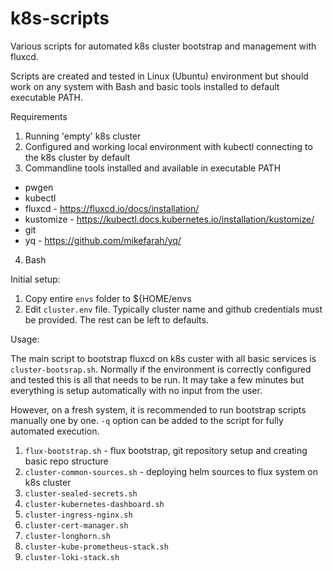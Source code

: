 # k8s-scripts

Various scripts for automated k8s cluster bootstrap and management with fluxcd.

Scripts are created and tested in Linux (Ubuntu) environment but should work on any system with Bash and basic tools installed to default executable PATH.

Requirements

1. Running 'empty' k8s cluster
2. Configured and working local environment with kubectl connecting to the k8s cluster by default
3. Commandline tools installed and available in executable PATH
  - pwgen
  - kubectl
  - fluxcd - https://fluxcd.io/docs/installation/
  - kustomize - https://kubectl.docs.kubernetes.io/installation/kustomize/
  - git
  - yq - https://github.com/mikefarah/yq/
4. Bash

Initial setup:

1. Copy entire `envs` folder to ${HOME/envs
2. Edit `cluster.env` file. Typically cluster name and github credentials must be provided. The rest can be left to defaults.

Usage:

The main script to bootstrap fluxcd on k8s custer with all basic services is `cluster-bootsrap.sh`. Normally if the environment is correctly configured and tested this is all that needs to be run.
It may take a few minutes but everything is setup automatically with no input from the user.

However, on a fresh system, it is recommended to run bootstrap scripts manually one by one. `-q` option can be added to the script for fully automated execution.
1. `flux-bootstrap.sh` - flux bootstrap, git repository setup and creating basic repo structure
2. `cluster-common-sources.sh` - deploying helm sources to flux system on k8s cluster
3. `cluster-sealed-secrets.sh`
4. `cluster-kubernetes-dashboard.sh`
5. `cluster-ingress-nginx.sh`
6. `cluster-cert-manager.sh`
7. `cluster-longhorn.sh`
8. `cluster-kube-prometheus-stack.sh`
9. `cluster-loki-stack.sh`

